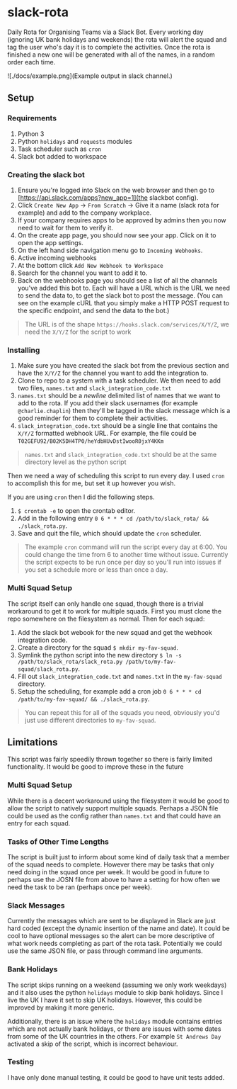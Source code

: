 # slack-rota
Daily Rota for Organising Teams via a Slack Bot. Every working day (ignoring UK bank holidays and weekends)
the rota will alert the squad and tag the user who's day it is to complete the activities. Once the rota is
finished a new one will be generated with all of the names, in a random order each time.

![./docs/example.png](Example output in slack channel.)

## Setup

### Requirements

1. Python 3
2. Python `holidays` and `requests` modules
3. Task scheduler such as `cron`
4. Slack bot added to workspace

### Creating the slack bot

1. Ensure you're logged into Slack on the web browser and then go to [https://api.slack.com/apps?new_app=1](the slackbot config).
2. Click `Create New App` -> `From Scratch` -> Give it a name (slack rota for example) and add to the company workplace.
3. If your company requires apps to be approved by admins then you now need to wait for them to verify it.
4. On the create app page, you should now see your app. Click on it to open the app settings.
5. On the left hand side navigation menu go to `Incoming Webhooks`.
6. Active incoming webhooks
7. At the bottom click `Add New Webhook to Workspace`
8. Search for the channel you want to add it to.
9. Back on the webhooks page you should see a list of all the channels you've added this bot to. Each will have a URL which is the URL we need to send the data to, to get the slack bot to post the message. (You can see on the example cURL that you simply make a HTTP POST request to the specific endpoint, and send the data to the bot.)

> The URL is of the shape `https://hooks.slack.com/services/X/Y/Z`, we need the `X/Y/Z` for the script to work

### Installing

1. Make sure you have created the slack bot from the previous section and have the `X/Y/Z` for the channel you want to add the integration to.
2. Clone to repo to a system with a task scheduler. We then need to add two files, `names.txt` and `slack_integration_code.txt`
3. `names.txt` should be a *newline* delimited list of names that we want to add to the rota. If you add their slack usernames (for example `@charlie.chaplin`) then they'll be tagged in the slack message which is a good reminder for them to complete their activities.
4. `slack_integration_code.txt` should be a single line that contains the `X/Y/Z` formatted webhook URL. For example, the file could be `T02GEFU92/B02K5DH4TP0/heYdbHUvDstIwooR0jxY4KKm`

> `names.txt` and `slack_integration_code.txt` should be at the same directory level as the python script

Then we need a way of scheduling this script to run every day. I used `cron` to accomplish this for me, but set it up however you wish.

If you are using `cron` then I did the following steps.
1. `$ crontab -e` to open the crontab editor.
2. Add in the following entry `0 6 * * * cd /path/to/slack_rota/ && ./slack_rota.py`.
3. Save and quit the file, which should update the `cron` scheduler.

> The example `cron` command will run the script every day at 6:00. You could change the time from 6 to another time without issue. Currently the script expects to be run once per day so you'll run into issues if you set a schedule more or less than once a day.

### Multi Squad Setup

The script itself can only handle one squad, though there is a trivial workaround to get it to work for multiple squads. First you must clone the repo somewhere on the filesystem as normal. Then for each squad:

1. Add the slack bot webook for the new squad and get the webhook integration code.
2. Create a directory for the squad `$ mkdir my-fav-squad`.
3. Symlink the python script into the new directory `$ ln -s /path/to/slack_rota/slack_rota.py /path/to/my-fav-squad/slack_rota.py`.
4. Fill out `slack_integration_code.txt` and `names.txt` in the `my-fav-squad` directory.
5. Setup the scheduling, for example add a cron job `0 6 * * * cd /path/to/my-fav-squad/ && ./slack_rota.py`.

> You can repeat this for all of the squads you need, obviously you'd just use different directories to `my-fav-squad`.

## Limitations

This script was fairly speedily thrown together so there is fairly limited functionality. It would be good to improve these in the future

### Multi Squad Setup

While there is a decent workaround using the filesystem it would be good to allow the script to natively support multiple squads. Perhaps a JSON file could be used as the config rather than `names.txt` and that could have an entry for each squad.

### Tasks of Other Time Lengths

The script is built just to inform about some kind of daily task that a member of the squad needs to complete. However there may be tasks that only need doing in the squad once per week. It would be good in future to perhaps use the JOSN file from above to have a setting for how often we need the task to be ran (perhaps once per week).

### Slack Messages

Currently the messages which are sent to be displayed in Slack are just hard coded (except the dynamic insertion of the name and date). It could be cool to have optional messages so the alert can be more descriptive of what work needs completing as part of the rota task. Potentially we could use the same JSON file, or pass through command line arguments.

### Bank Holidays

The script skips running on a weekend (assuming we only work weekdays) and it also uses the python `holidays` module to skip bank holidays. Since I live the UK I have it set to skip UK holidays. However, this could be improved by making it more generic.

Additionally, there is an issue where the `holidays` module contains entries which are not actually bank holidays, or there are issues with some dates from some of the UK countries in the others. For example `St Andrews Day` activated a skip of the script, which is incorrect behaviour.

### Testing

I have only done manual testing, it could be good to have unit tests added.

